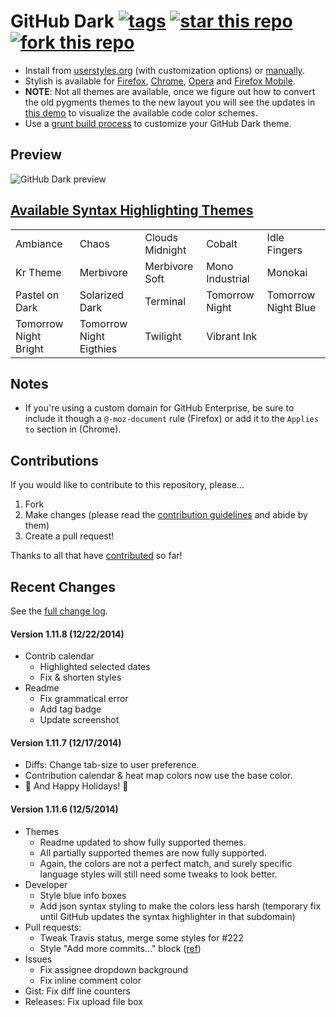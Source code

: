 # GitHub Dark [![tags](https://img.shields.io/github/tag/StylishThemes/GitHub-Dark.svg?style=flat)](https://github.com/StylishThemes/GitHub-Dark/tags) [![star this repo](http://github-svg-buttons.herokuapp.com/star.svg?user=StylishThemes&repo=GitHub-Dark&style=flat&background=1081C1)](http://github.com/StylishThemes/GitHub-Dark) [![fork this repo](http://github-svg-buttons.herokuapp.com/fork.svg?user=StylishThemes&repo=GitHub-Dark&style=flat&background=1081C1)](http://github.com/StylishThemes/GitHub-Dark/fork)

- Install from [userstyles.org](http://userstyles.org/styles/37035) (with customization options) or [manually](https://raw.githubusercontent.com/StylishThemes/GitHub-Dark/master/github-dark.css).
- Stylish is available for [Firefox](https://addons.mozilla.org/en-US/firefox/addon/2108/), [Chrome](https://chrome.google.com/extensions/detail/fjnbnpbmkenffdnngjfgmeleoegfcffe), [Opera](https://addons.opera.com/en/extensions/details/stylish-for-opera/) and [Firefox Mobile](https://addons.mozilla.org/en-US/firefox/addon/2108/).
- **NOTE**: Not all themes are available, once we figure out how to convert the old pygments themes to the new layout you will see the updates in [this demo](http://StylishThemes.github.io/GitHub-Dark/) to visualize the available code color schemes.
- Use a [grunt build process](https://github.com/StylishThemes/GitHub-Dark/wiki/Build) to customize your GitHub Dark theme.

## Preview
![GitHub Dark preview](http://i.imgur.com/9ChgiR6.png)

## [Available Syntax Highlighting Themes](http://stylishthemes.github.io/GitHub-Dark/)

|   |   |   |   |   |
| --- | --- | --- | --- | --- |
| Ambiance | Chaos | Clouds Midnight | Cobalt | Idle Fingers |
| Kr Theme | Merbivore | Merbivore Soft | Mono Industrial | Monokai |
| Pastel on Dark | Solarized Dark | Terminal | Tomorrow Night | Tomorrow Night Blue |
| Tomorrow Night Bright | Tomorrow Night Eigthies | Twilight | Vibrant Ink | |

## Notes

* If you're using a custom domain for GitHub Enterprise, be sure to include it though a `@-moz-document` rule (Firefox) or add it to the `Applies to` section in (Chrome).

## Contributions

If you would like to contribute to this repository, please...

1. Fork
2. Make changes (please read the [contribution guidelines](https://github.com/StylishThemes/GitHub-Dark/blob/master/CONTRIBUTING.md) and abide by them)
3. Create a pull request!

Thanks to all that have [contributed](https://github.com/StylishThemes/GitHub-Dark/graphs/contributors) so far!

## Recent Changes

See the [full change log](https://github.com/StylishThemes/GitHub-Dark/wiki).

#### Version 1.11.8 (12/22/2014)

* Contrib calendar
  * Highlighted selected dates
  * Fix & shorten styles
* Readme
  * Fix grammatical error
  * Add tag badge
  * Update screenshot

#### Version 1.11.7 (12/17/2014)

* Diffs: Change tab-size to user preference.
* Contribution calendar & heat map colors now use the base color.
* :christmas_tree: And Happy Holidays! :christmas_tree:

#### Version 1.11.6 (12/5/2014)

* Themes
  * Readme updated to show fully supported themes.
  * All partially supported themes are now fully supported.
  * Again, the colors are not a perfect match, and surely specific language styles will still need some tweaks to look better.
* Developer
  * Style blue info boxes
  * Add json syntax styling to make the colors less harsh (temporary fix until GitHub updates the syntax highlighter in that subdomain)
* Pull requests:
  * Tweak Travis status, merge some styles for #222
  * Style "Add more commits..." block ([ref](https://github.com/StylishThemes/GitHub-Dark/pull/200))
* Issues
  * Fix assignee dropdown background
  * Fix inline comment color
* Gist: Fix diff line counters
* Releases: Fix upload file box
